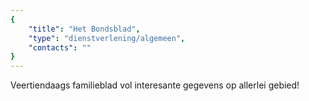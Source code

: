 ```yaml
---
{
	"title": "Het Bondsblad",
	"type": "dienstverlening/algemeen",
	"contacts": ""
}
---
```


Veertiendaags familieblad vol interesante gegevens op allerlei gebied!